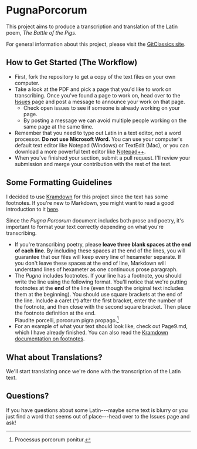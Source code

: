 
# PugnaPorcorum
This project aims to produce a transcription and translation of the Latin poem, _The Battle of the Pigs_.

For general information about this project, please visit the [GitClassics site](http://gitclassics.github.io).

## How to Get Started (The Workflow)

* First, fork the repository to get a copy of the text files on your own computer.
* Take a look at the PDF and pick a page that you'd like to work on transcribing. Once you've found a page to work on, head over to the [Issues](https://github.com/GitClassics/PugnaPorcorum/issues) page and post a message to announce your work on that page.
	* Check open issues to see if someone is already working on your page.
	* By posting a message we can avoid multiple people working on the same page at the same time.
* Remember that you need to type out Latin in a text editor, not a word processor. **Do not use Microsoft Word.** You can use your computer's default text editor like Notepad (Windows) or TextEdit (Mac), or you can download a more powerful text editor like [Notepad++](http://www.notepad-plus-plus.org/).
* When you've finished your section, submit a pull request. I'll review your submission and merge your contribution with the rest of the text.

## Some Formatting Guidelines

I decided to use [Kramdown](http://kramdown.gettalong.org/) for this project since the text has some footnotes. If you're new to Markdown, you might want to read a good introduction to it [here](http://whatismarkdown.com/).

Since the _Pugna Porcorum_ document includes both prose and poetry, it's important to format your text correctly depending on what you're transcribing.

* If you're transcribing poetry, please **leave three blank spaces at the end of each line**. By including these spaces at the end of the lines, you will guarantee that our files will keep every line of hexameter separate. If you don't leave these spaces at the end of line, Markdown will understand lines of hexameter as one continuous prose paragraph. 
* The _Pugna_ includes footnotes. If your line has a footnote, you should write the line using the following format. You'll notice that we're putting footnotes at the **end** of the line (even though the original text includes them at the beginning). You should use square brackets at the end of the line. Include a caret (^) after the first bracket, enter the number of the footnote, and then close with the second square bracket. Then place the footnote definition at the end.   
	Plaudite porcelli, porcorum pigra propago.[^1]   
  [^1]: Processus porcorum ponitur.   
* For an example of what your text should look like, check out Page9.md, which I have already finished. You can also read the [Kramdown documentation on footnotes](http://kramdown.gettalong.org/quickref.html#footnotes).

## What about Translations?

We'll start translating once we're done with the transcription of the Latin text.

## Questions?

If you have questions about some Latin---maybe some text is blurry or you just find a word that seems out of place---head over to the Issues page and ask!
